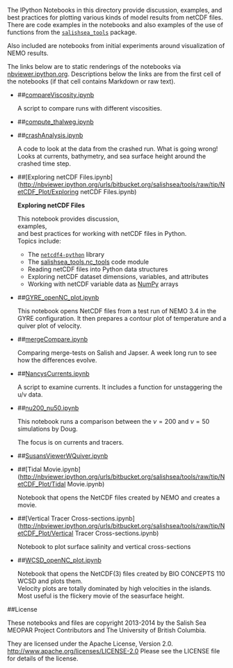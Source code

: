 The IPython Notebooks in this directory provide discussion,
examples, and best practices for plotting various kinds of model results
from netCDF files. There are code examples in the notebooks and also
examples of the use of functions from the
[`salishsea_tools`](http://salishsea-meopar-tools.readthedocs.org/en/latest/SalishSeaTools/salishsea-tools.html)
package.

Also included are notebooks from initial experiments around visualization
of NEMO results.

The links below are to static renderings of the notebooks via
[nbviewer.ipython.org](http://nbviewer.ipython.org/).
Descriptions below the links are from the first cell of the notebooks
(if that cell contains Markdown or raw text).

* ##[compareViscosity.ipynb](http://nbviewer.ipython.org/urls/bitbucket.org/salishsea/tools/raw/tip/NetCDF_Plot/compareViscosity.ipynb)  
    
    A script to compare runs with different viscosities.  

* ##[compute_thalweg.ipynb](http://nbviewer.ipython.org/urls/bitbucket.org/salishsea/tools/raw/tip/NetCDF_Plot/compute_thalweg.ipynb)  
    
* ##[crashAnalysis.ipynb](http://nbviewer.ipython.org/urls/bitbucket.org/salishsea/tools/raw/tip/NetCDF_Plot/crashAnalysis.ipynb)  
    
    A code to look at the data from the crashed run. What is going wrong!  
    Looks at currents, bathymetry, and sea surface height around the crashed time step.   

* ##[Exploring netCDF Files.ipynb](http://nbviewer.ipython.org/urls/bitbucket.org/salishsea/tools/raw/tip/NetCDF_Plot/Exploring netCDF Files.ipynb)  
    
    **Exploring netCDF Files**  
      
    This notebook provides discussion,  
    examples,  
    and best practices for working with netCDF files in Python.  
    Topics include:  
      
    * The [`netcdf4-python`](http://http://unidata.github.io/netcdf4-python/) library  
    * The [salishsea_tools.nc_tools](http://salishsea-meopar-tools.readthedocs.org/en/latest/SalishSeaTools/salishsea-tools.html#module-nc_tools) code module  
    * Reading netCDF files into Python data structures  
    * Exploring netCDF dataset dimensions, variables, and attributes  
    * Working with netCDF variable data as [NumPy](http://www.numpy.org/) arrays  

* ##[GYRE_openNC_plot.ipynb](http://nbviewer.ipython.org/urls/bitbucket.org/salishsea/tools/raw/tip/NetCDF_Plot/GYRE_openNC_plot.ipynb)  
    
    This notebook opens NetCDF files from a test run of NEMO 3.4 in the GYRE configuration.  It then prepares a contour plot of temperature and a quiver plot of velocity.  

* ##[mergeCompare.ipynb](http://nbviewer.ipython.org/urls/bitbucket.org/salishsea/tools/raw/tip/NetCDF_Plot/mergeCompare.ipynb)  
    
    Comparing merge-tests on Salish and Japser. A week long run to see how the differences evolve.   

* ##[NancysCurrents.ipynb](http://nbviewer.ipython.org/urls/bitbucket.org/salishsea/tools/raw/tip/NetCDF_Plot/NancysCurrents.ipynb)  
    
    A script to examine currents. It includes a function for unstaggering the u/v data.  

* ##[nu200_nu50.ipynb](http://nbviewer.ipython.org/urls/bitbucket.org/salishsea/tools/raw/tip/NetCDF_Plot/nu200_nu50.ipynb)  
    
    This notebook runs a comparison between the $\nu=200$ and $\nu=50$ simulations by Doug.   
      
    The focus is on currents and tracers.   

* ##[SusansViewerWQuiver.ipynb](http://nbviewer.ipython.org/urls/bitbucket.org/salishsea/tools/raw/tip/NetCDF_Plot/SusansViewerWQuiver.ipynb)  
    
* ##[Tidal Movie.ipynb](http://nbviewer.ipython.org/urls/bitbucket.org/salishsea/tools/raw/tip/NetCDF_Plot/Tidal Movie.ipynb)  
    
    Notebook that opens the NetCDF files created by NEMO and creates a movie.  


* ##[Vertical Tracer Cross-sections.ipynb](http://nbviewer.ipython.org/urls/bitbucket.org/salishsea/tools/raw/tip/NetCDF_Plot/Vertical Tracer Cross-sections.ipynb)  
    
    Notebook to plot surface salinity and vertical cross-sections  

* ##[WCSD_openNC_plot.ipynb](http://nbviewer.ipython.org/urls/bitbucket.org/salishsea/tools/raw/tip/NetCDF_Plot/WCSD_openNC_plot.ipynb)  
    
    Notebook that opens the NetCDF(3) files created by BIO CONCEPTS 110 WCSD and plots them.  
    Velocity plots are totally dominated by high velocities in the islands. Most useful is the flickery movie of the seasurface height.  


##License

These notebooks and files are copyright 2013-2014
by the Salish Sea MEOPAR Project Contributors
and The University of British Columbia.

They are licensed under the Apache License, Version 2.0.
http://www.apache.org/licenses/LICENSE-2.0
Please see the LICENSE file for details of the license.
